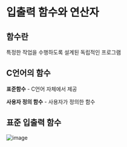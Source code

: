 # 입출력 함수와 연산자
## 함수란
특정한 작업을 수행하도록 설계된 독립적인 프로그램

## C언어의 함수

**표준함수** - C언어 자체에서 제공

**사용자 정의 함수** - 사용자가 정의한 함수

## 표준 입출력 함수
![image](https://user-images.githubusercontent.com/66578746/230702968-c5445dee-87af-4530-84bb-a76317b5f401.png)

